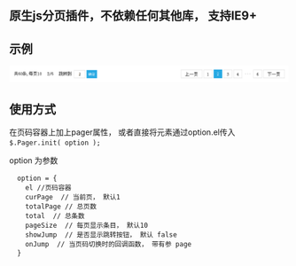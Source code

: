 ﻿
## 原生js分页插件，不依赖任何其他库， 支持IE9+
## 示例
![示例](img/demo1.png)

## 使用方式
在页码容器上加上pager属性， 或者直接将元素通过option.el传入
`$.Pager.init( option );`

option 为参数
```
  option = {
  	el //页码容器
  	curPage  // 当前页， 默认1
  	totalPage // 总页数
  	total  // 总条数
  	pageSize  // 每页显示条目， 默认10
  	showJump  // 是否显示跳转按钮， 默认 false
  	onJump  // 当页码切换时的回调函数， 带有参 page
  }
```
